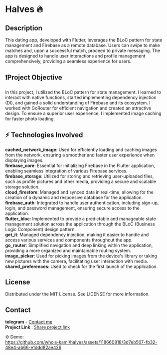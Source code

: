 # Halves 🔥


## Description
This dating app, developed with Flutter, leverages the BLoC pattern for state management and Firebase as a remote database. Users can swipe to make matches and, upon a successful match, proceed to private messaging. The app is designed to handle user interactions and profile management comprehensively, providing a seamless experience for users.

## ❗Project Objective
In this project, I utilized the BLoC pattern for state management. I learned to interact with native functions, started implementing dependency injection (DI), and gained a solid understanding of Firebase and its ecosystem. I worked with GoRouter for efficient navigation and created an attractive design. To ensure a superior user experience, I implemented image caching for faster photo loading.

## ⚡️ Technologies Involved
**cached_network_image**: Used for efficiently loading and caching images from the network, ensuring a smoother and faster user experience when displaying images. <br />
**firebase_core**: Essential for initializing Firebase in the Flutter application, enabling seamless integration of various Firebase services. <br /> 
  **firebase_storage**: Utilized for storing and retrieving user-uploaded files, such as profile pictures and other media, providing a secure and scalable storage solution. <br /> 
  **cloud_firestore**: Managed and synced data in real-time, allowing for the creation of a dynamic and responsive database for the application. <br /> 
  **firebase_auth**: Integrated to handle user authentication, including sign-up, login, and password management, ensuring secure access to the application. <br />
**flutter_bloc**: Implemented to provide a predictable and manageable state management solution across the application through the BLoC (Business Logic Component) design pattern.<br />
**get_it**: Managed dependency injection, making it easier to handle and access various services and components throughout the app.<br />
**go_router**: Simplified navigation and deep linking within the application, providing a more organized and maintainable routing system.<br />
**image_picker**: Used for picking images from the device's library or taking new pictures with the camera, facilitating user interaction with media.<br />
**shared_preferences**: Used to check for the first launch of the application.

## License
Distributed under the MIT License. See LICENSE for more information.

## Contact
**telegram** - [Contact me](https://t.me/vtelegpam)<br />
**Project Link** : [Share project link](https://github.com/whois-kami/halves)

⚙️ Demo: <br />
https://github.com/whois-kami/halves/assets/118660818/3d7eb507-fb32-48e4-ab66-e1ddd82ae426

